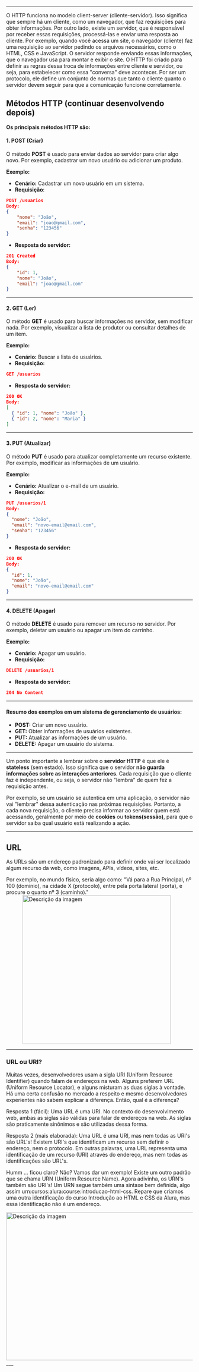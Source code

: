 ___
O HTTP funciona no modelo client-server (cliente-servidor). Isso significa que sempre há um cliente, como um navegador, que faz requisições para obter informações. Por outro lado, existe um servidor, que é responsável por receber essas requisições, processá-las e enviar uma resposta ao cliente. Por exemplo, quando você acessa um site, o navegador (cliente) faz uma requisição ao servidor pedindo os arquivos necessários, como o HTML, CSS e JavaScript. O servidor responde enviando essas informações, que o navegador usa para montar e exibir o site. O HTTP foi criado para definir as regras dessa troca de informações entre cliente e servidor, ou seja, para estabelecer como essa "conversa" deve acontecer. Por ser um protocolo, ele define um conjunto de normas que tanto o cliente quanto o servidor devem seguir para que a comunicação funcione corretamente.

## Métodos HTTP (continuar desenvolvendo depois)

**Os principais métodos HTTP são:**

#### 1. POST (Criar)

O método **POST** é usado para enviar dados ao servidor para criar algo novo. Por exemplo, cadastrar um novo usuário ou adicionar um produto.

**Exemplo:**
- **Cenário:** Cadastrar um novo usuário em um sistema.
- **Requisição**:
```JSON
POST /usuarios
Body:
{
	"nome": "João",
	"email": "joao@gmail.com",
	"senha": "123456"
}
```
- **Resposta do servidor:**
```JSON
201 Created
Body:
{
	"id": 1,
	"nome": "João",
	"email": "joao@gmail.com"
}
```
___

#### 2. GET (Ler)
O método **GET** é usado para buscar informações no servidor, sem modificar nada. Por exemplo, visualizar a lista de produtor ou consultar detalhes de um item.

**Exemplo:**
- **Cenário:** Buscar a lista de usuários.
- **Requisição:**
```JSON
GET /usuarios
```
- **Resposta do servidor:**
```JSON
200 OK
Body:
[
  { "id": 1, "nome": "João" },
  { "id": 2, "nome": "Maria" }
]
```
___

#### 3. PUT (Atualizar)
O método **PUT** é usado para atualizar completamente um recurso existente. Por exemplo, modificar as informações de um usuário.

**Exemplo:**
- **Cenário:** Atualizar o e-mail de um usuário.
- **Requisição:**
```JSON
PUT /usuarios/1
Body:
{
  "nome": "João",
  "email": "novo-email@email.com",
  "senha": "123456"
}
```
- **Resposta do servidor:**
```JSON
200 OK
Body:
{
  "id": 1,
  "nome": "João",
  "email": "novo-email@email.com"
}
```
___

#### 4. DELETE (Apagar)
O método **DELETE** é usado para remover um recurso no servidor. Por exemplo, deletar um usuário ou apagar um item do carrinho.

**Exemplo:**
- **Cenário:** Apagar um usuário.
- **Requisição:**
```JSON
DELETE /usuarios/1
```
- **Resposta do servidor:**
```JSON
204 No Content
```
___

#### Resumo dos exemplos em um sistema de gerenciamento de usuários:

- **POST:** Criar um novo usuário.
- **GET:** Obter informações de usuários existentes.
- **PUT:** Atualizar as informações de um usuário.
- **DELETE:** Apagar um usuário do sistema.
___

Um ponto importante a lembrar sobre o **servidor HTTP** é que ele é **stateless** (sem estado). Isso significa que o servidor **não guarda informações sobre as interações anteriores**. Cada requisição que o cliente faz é independente, ou seja, o servidor não "lembra" de quem fez a requisição antes.

Por exemplo, se um usuário se autentica em uma aplicação, o servidor não vai "lembrar" dessa autenticação nas próximas requisições. Portanto, a cada nova requisição, o cliente precisa informar ao servidor quem está acessando, geralmente por meio de **cookies** ou **tokens(sessão)**, para que o servidor saiba qual usuário está realizando a ação.
___

## URL

As URLs são um endereço padronizado para definir onde vai ser localizado algum recurso da web, como imagens, APIs, vídeos, sites, etc.

Por exemplo, no mundo físico, seria algo como: "Vá para a Rua Principal, nº 100 (domínio), na cidade X (protocolo), entre pela porta lateral (porta), e procure o quarto nº 3 (caminho)."
<img src="C:\Users\luanb\Desktop\Programacao\Minhas-anotacoes\Anotacoes programacao & relacionados\imagens\image.png" alt="Descrição da imagem" style="display: block; margin-left: auto; margin-right: 12%; height: 400px" />
___

### URL ou URI?

Muitas vezes, desenvolvedores usam a sigla URI (Uniform Resource Identifier) quando falam de endereços na web. Alguns preferem URL (Uniform Resource Locator), e alguns misturam as duas siglas à vontade. Há uma certa confusão no mercado a respeito e mesmo desenvolvedores experientes não sabem explicar a diferença. Então, qual é a diferença?

Resposta 1 (fácil): Uma URL é uma URI. No contexto do desenvolvimento web, ambas as siglas são válidas para falar de endereços na web. As siglas são praticamente sinônimos e são utilizadas dessa forma.

Resposta 2 (mais elaborada): Uma URL é uma URI, mas nem todas as URI's são URL's! Existem URI's que identificam um recurso sem definir o endereço, nem o protocolo. Em outras palavras, uma URL representa uma identificação de um recurso (URI) através do endereço, mas nem todas as identificações são URL's.

Humm ... ficou claro? Não? Vamos dar um exemplo! Existe um outro padrão que se chama URN (Uniform Resource Name). Agora adivinha, os URN's também são URI's! Um URN segue também uma sintaxe bem definida, algo assim urn:cursos:alura:course:introducao-html-css. Repare que criamos uma outra identificação do curso Introdução ao HTML e CSS da Alura, mas essa identificação não é um endereço.

<img src="C:\Users\luanb\Desktop\Programacao\Minhas-anotacoes\Anotacoes programacao & relacionados\imagens\image (1).png" alt="Descrição da imagem" style="display: block; margin-left: auto; margin-right: 10%; height: 398px; width: 600px" />
___
